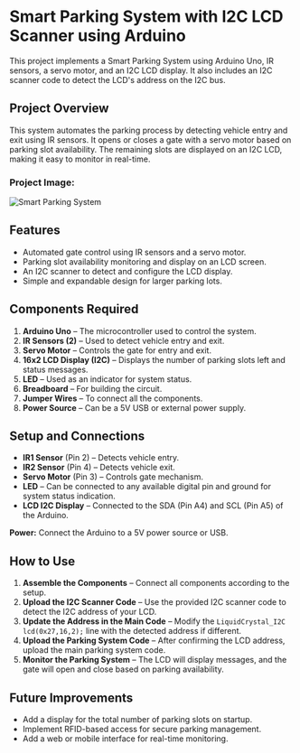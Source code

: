 
# Smart Parking System with I2C LCD Scanner using Arduino

This project implements a Smart Parking System using Arduino Uno, IR sensors, a servo motor, and an I2C LCD display. It also includes an I2C scanner code to detect the LCD's address on the I2C bus.

## Project Overview

This system automates the parking process by detecting vehicle entry and exit using IR sensors. It opens or closes a gate with a servo motor based on parking slot availability. The remaining slots are displayed on an I2C LCD, making it easy to monitor in real-time.

### Project Image:
![Smart Parking System](path/to/your/project-image.jpg)



## Features
- Automated gate control using IR sensors and a servo motor.
- Parking slot availability monitoring and display on an LCD screen.
- An I2C scanner to detect and configure the LCD display.
- Simple and expandable design for larger parking lots.

## Components Required
1. **Arduino Uno** – The microcontroller used to control the system.
2. **IR Sensors (2)** – Used to detect vehicle entry and exit.
3. **Servo Motor** – Controls the gate for entry and exit.
4. **16x2 LCD Display (I2C)** – Displays the number of parking slots left and status messages.
5. **LED** – Used as an indicator for system status.
6. **Breadboard** – For building the circuit.
7. **Jumper Wires** – To connect all the components.
8. **Power Source** – Can be a 5V USB or external power supply.

## Setup and Connections
- **IR1 Sensor** (Pin 2) – Detects vehicle entry.
- **IR2 Sensor** (Pin 4) – Detects vehicle exit.
- **Servo Motor** (Pin 3) – Controls gate mechanism.
- **LED** – Can be connected to any available digital pin and ground for system status indication.
- **LCD I2C Display** – Connected to the SDA (Pin A4) and SCL (Pin A5) of the Arduino.
  
**Power:** Connect the Arduino to a 5V power source or USB.

## How to Use
1. **Assemble the Components** – Connect all components according to the setup.
2. **Upload the I2C Scanner Code** – Use the provided I2C scanner code to detect the I2C address of your LCD.
3. **Update the Address in the Main Code** – Modify the `LiquidCrystal_I2C lcd(0x27,16,2);` line with the detected address if different.
4. **Upload the Parking System Code** – After confirming the LCD address, upload the main parking system code.
5. **Monitor the Parking System** – The LCD will display messages, and the gate will open and close based on parking availability.

## Future Improvements
- Add a display for the total number of parking slots on startup.
- Implement RFID-based access for secure parking management.
- Add a web or mobile interface for real-time monitoring.
